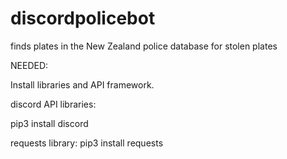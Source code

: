 # discordpolicebot
finds plates in the New Zealand police database for stolen plates

NEEDED:

Install libraries and API framework.

discord API libraries:

pip3 install discord

requests library:
pip3 install requests
